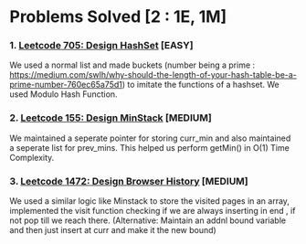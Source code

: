 # Problems Solved [2 : 1E, 1M]

### 1. [Leetcode 705: Design HashSet](https://leetcode.com/problems/design-hashset/) [EASY]

We used a normal list and made buckets (number being a prime : https://medium.com/swlh/why-should-the-length-of-your-hash-table-be-a-prime-number-760ec65a75d1) to imitate the functions of a hashset. We used Modulo Hash Function.

### 2. [Leetcode 155: Design MinStack](https://leetcode.com/problems/min-stack/) [MEDIUM]

We maintained a seperate pointer for storing curr_min and also maintained a seperate list for prev_mins. This helped us perform getMin() in O(1) Time Complexity.

### 3. [Leetcode 1472: Design Browser History](https://leetcode.com/problems/design-browser-history/) [MEDIUM]

We used a similar logic like Minstack to store the visited pages in an array, implemented the visit function checking if we are always inserting in end , if not pop till we reach there. (Alternative: Maintain an addnl bound variable and then just insert at curr and make it the new bound)